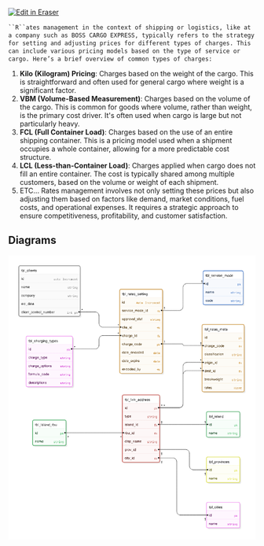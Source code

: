 <p><a target="_blank" href="https://app.eraser.io/workspace/fENPMjbo8O2cKLuslV09" id="edit-in-eraser-github-link"><img alt="Edit in Eraser" src="https://firebasestorage.googleapis.com/v0/b/second-petal-295822.appspot.com/o/images%2Fgithub%2FOpen%20in%20Eraser.svg?alt=media&amp;token=968381c8-a7e7-472a-8ed6-4a6626da5501"></a></p>

```
`﻿`R`﻿`ates management in the context of shipping or logistics, like at a company such as BOSS CARGO EXPRESS, typically refers to the strategy for setting and adjusting prices for different types of charges. This can include various pricing models based on the type of service or cargo. Here’s a brief overview of common types of charges:
```
1. **Kilo (Kilogram) Pricing**: Charges based on the weight of the cargo. This is straightforward and often used for general cargo where weight is a significant factor.
2. **VBM (Volume-Based Measurement)**: Charges based on the volume of the cargo. This is common for goods where volume, rather than weight, is the primary cost driver. It's often used when cargo is large but not particularly heavy.
3. **FCL (Full Container Load)**: Charges based on the use of an entire shipping container. This is a pricing model used when a shipment occupies a whole container, allowing for a more predictable cost structure.
4. **LCL (Less-than-Container Load)**: Charges applied when cargo does not fill an entire container. The cost is typically shared among multiple customers, based on the volume or weight of each shipment.
5. ETC...
Rates management involves not only setting these prices but also adjusting them based on factors like demand, market conditions, fuel costs, and operational expenses. It requires a strategic approach to ensure competitiveness, profitability, and customer satisfaction.



<!-- eraser-additional-content -->
## Diagrams
<!-- eraser-additional-files -->
<a href="/RATRIX-MODULE-entity-relationship-1.eraserdiagram" data-element-id="LjDFpj2PL1lzYMgBaP-sd"><img src="/.eraser/fENPMjbo8O2cKLuslV09___sKkFHJpiYsXPcATzOBluVMUS1rx2___---diagram----472a3123eec577eb7900de9ac4bab2b7.png" alt="" data-element-id="LjDFpj2PL1lzYMgBaP-sd" /></a>
<!-- end-eraser-additional-files -->
<!-- end-eraser-additional-content -->
<!--- Eraser file: https://app.eraser.io/workspace/fENPMjbo8O2cKLuslV09 --->